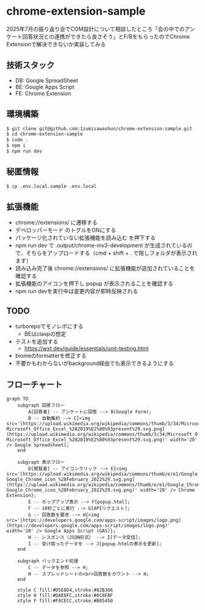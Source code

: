 # chrome-extension-sample

2025年7月の振り返り会でCOM設計について相談したところ「会の中でのアンケート回答状況との連携ができたら良さそう」とF/BをもらったのでChrome Extensionで解決できないか実装してみる

## 技術スタック

- DB: Google SpreadSheet
- BE: Google Apps Script
- FE: Chrome Extension

## 環境構築

```bash
$ git clone git@github.com:1zumisawashun/chrome-extension-sample.git
$ cd chrome-extension-sample
$ code .
$ npm i 
$ npm run dev
```

## 秘匿情報

```bash
$ cp .env.local.sample .env.local
```

## 拡張機能

- chrome://extensions/ に遷移する
- デベロッパーモード のトグルをONにする
- パッケージ化されていない拡張機能を読み込む を押下する
- npm run dev で .output/chrome-mv3-development が生成されているので、そちらをアップロードする（cmd + shift + . で隠しフォルダが表示されます）
- 読み込み完了後 chrome://extensions/ に拡張機能が追加されていることを確認する
- 拡張機能のアイコンを押下し popup が表示されることを確認する
- npm run devを実行中は変更内容が即時反映される

## TODO

- turborepoでモノレポにする
  - BEはclaspの想定
- テストを追加する
  - https://wxt.dev/guide/essentials/unit-testing.html
- biomeのformatterを修正する
- 不要かもわからないがbackground経由でも表示できるようにする

## フローチャート

```mermaid
graph TD
    subgraph 回答フロー
        A[回答者] -- アンケートに回答 --> B(Google Form);
        B -- 自動集約 --> C[<img src='[https://upload.wikimedia.org/wikipedia/commons/thumb/3/34/Microsoft_Office_Excel_%282019%E2%80%93present%29.svg/826px-Microsoft_Office_Excel_%282019%E2%80%93present%29.svg.png](https://upload.wikimedia.org/wikipedia/commons/thumb/3/34/Microsoft_Office_Excel_%282019%E2%80%93present%29.svg/826px-Microsoft_Office_Excel_%282019%E2%80%93present%29.svg.png)' width='20' /> Google Spreadsheet];
    end

    subgraph 表示フロー
        D[閲覧者] -- アイコンクリック --> E{<img src='[https://upload.wikimedia.org/wikipedia/commons/thumb/e/e1/Google_Chrome_icon_%28February_2022%29.svg/2048px-Google_Chrome_icon_%28February_2022%29.svg.png](https://upload.wikimedia.org/wikipedia/commons/thumb/e/e1/Google_Chrome_icon_%28February_2022%29.svg/2048px-Google_Chrome_icon_%28February_2022%29.svg.png)' width='20' /> Chrome Extension};
        E -- ポップアップ表示 --> F[popup.html];
        F -- 10秒ごとに実行 --> G[APIリクエスト];
        G -- 回答数を要求 --> H{<img src='[https://developers.google.com/apps-script/images/logo.png](https://developers.google.com/apps-script/images/logo.png)' width='20' /> Google Apps Script (GAS)};
        H -- レスポンス（JSON形式） --> I[データ受信];
        I -- 受け取ったデータを --> J[popup.htmlの表示を更新];
    end

    subgraph バックエンド処理
        C -- データを参照 --> H;
        H -- スプレッドシートの<br>回答数をカウント --> H;
    end

    style C fill:#D5E8D4,stroke:#82B366
    style H fill:#DAE8FC,stroke:#6C8EBF
    style F fill:#F8CECC,stroke:#B85450
```